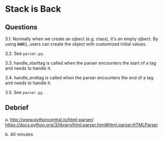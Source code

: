 # Stack is Back

## Questions

3.1. Normally when we create an ojbect (e.g. class), it's an empty ojbect. By using __init__(), users can create the object with customized initial values.

3.2. See `parser.py`.

3.3. handle_starttag is called when the parser encounters the start of a tag and needs to handle it.

3.4. handle_endtag is called when the parser encounters the end of a tag and needs to handle it.

3.5. See `parser.py`.

## Debrief

a. http://www.pythoncentral.io/html-parser/
https://docs.python.org/3/library/html.parser.html#html.parser.HTMLParser

b. 40 minutes
